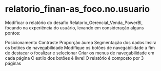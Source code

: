 ﻿# relatorio_finan-as_foco.no.usuario

Modificar o relatório do desafio Relatorio_Gerencial_Venda_PowerBI, focando na experiência do usuário, levando em consideração alguns pontos:

Posicionamento
Contraste
Proporção áurea
Segmentação dos dados
Insira os botões de navegabilidade
Modifique os botões de navegabilidade a fim de destacar o focalizar e selecionar
Criar os menus de navegabilidade em cada página
O estilo dos botões é livre!
O relatório é composto por 3 páginas
